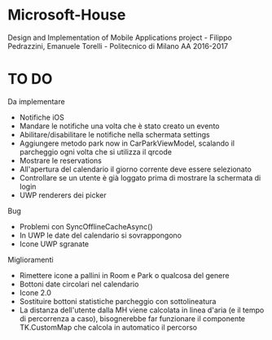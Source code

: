 # Microsoft-House
Design and Implementation of Mobile Applications project - Filippo Pedrazzini, Emanuele Torelli - Politecnico di Milano AA 2016-2017 


# TO DO

Da implementare
- Notifiche iOS
- Mandare le notifiche una volta che è stato creato un evento
- Abilitare/disabilitare le notifiche nella schermata settings
- Aggiungere metodo park now in CarParkViewModel, scalando il parcheggio ogni volta che si utilizza il qrcode
- Mostrare le reservations
- All'apertura del calendario il giorno corrente deve essere selezionato
- Controllare se un utente è già loggato prima di mostrare la schermata di login
- UWP renderers dei picker

Bug
- Problemi con SyncOfflineCacheAsync()
- In UWP le date del calendario si sovrappongono
- Icone UWP sgranate

Miglioramenti
- Rimettere icone a pallini in Room e Park o qualcosa del genere
- Bottoni date circolari nel calendario
- Icone 2.0
- Sostituire bottoni statistiche parcheggio con sottolineatura
- La distanza dell'utente dalla MH viene calcolata in linea d'aria (e il tempo di percorrenza a caso), bisognerebbe far funzionare il componente TK.CustomMap che calcola in automatico il percorso

